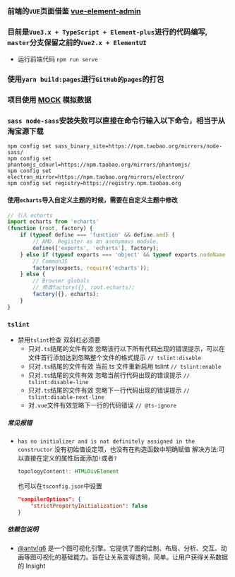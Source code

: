 ### 前端的`VUE`页面借鉴 [vue-element-admin](https://github.com/PanJiaChen/vue-element-admin)

### 目前是`Vue3.x + TypeScript + Element-plus`进行的代码编写, `master`分支保留之前的`Vue2.x + ElementUI`

-   运行前端代码 `npm run serve`

### 使用`yarn build:pages`进行`GitHub的pages`的打包

### 项目使用 [MOCK](http://mockjs.com/) 模拟数据

### `sass node-sass`安装失败可以直接在命令行输入以下命令，相当于从淘宝源下载

```
npm config set sass_binary_site=https://npm.taobao.org/mirrors/node-sass/
npm config set phantomjs_cdnurl=https://npm.taobao.org/mirrors/phantomjs/
npm config set electron_mirror=https://npm.taobao.org/mirrors/electron/
npm config set registry=https://registry.npm.taobao.org
```


#### 使用`echarts`导入自定义主题的时候，需要在自定义主题中修改

```js
// 引入 echarts
import echarts from 'echarts'
(function (root, factory) {
    if (typeof define === 'function' && define.amd) {
        // AMD. Register as an anonymous module.
        define(['exports', 'echarts'], factory);
    } else if (typeof exports === 'object' && typeof exports.nodeName !== 'string') {
        // CommonJS
        factory(exports, require('echarts'));
    } else {
        // Browser globals
        // 修改factory({}, root.echarts);
        factory({}, echarts);
    }
}
```

### `tslint`

-   禁用`tslint`检查 双斜杠必须要
    -   只对`.ts`结尾的文件有效 忽略该行以下所有代码出现的错误提示，可以在文件首行添加达到忽略整个文件的格式提示 `// tslint:disable`
    -   只对`.ts`结尾的文件有效 当前 ts 文件重新启用 tslint `// tslint:enable`
    -   只对`.ts`结尾的文件有效 忽略当前行代码出现的错误提示 `// tslint:disable-line`
    -   只对`.ts`结尾的文件有效 忽略下一行代码出现的错误提示 `// tslint:disable-next-line`
    -   对`.vue`文件有效忽略下一行的代码错误 `// @ts-ignore`

##### 常见报错

-   `has no initializer and is not definitely assigned in the constructor` 没有初始值设定项，也没有在构造函数中明确赋值
    解决方法:可以直接在定义的属性后面添加`!`或者`?`
    ```ts
    topologyContent!: HTMLDivElement
    ```
    也可以在`tsconfig.json`中设置
    ```json
    "compilerOptions": {
        "strictPropertyInitialization": false
    }
    ```

##### 依赖包说明
- [@antv/g6](https://antv-g6.gitee.io/zh/docs/manual/introduction) 是一个图可视化引擎。它提供了图的绘制、布局、分析、交互、动画等图可视化的基础能力。旨在让关系变得透明，简单。让用户获得关系数据的 Insight
